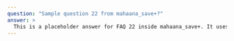 ```yaml
---
question: "Sample question 22 from mahaana_save+?"
answer: >
  This is a placeholder answer for FAQ 22 inside mahaana_save+. It uses proper YAML block formatting to avoid any parsing issues.
---
```

